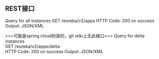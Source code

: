 ## REST接口
Query for all instances	
GET /eureka/v2/apps	
HTTP Code: 200 on success Output: JSON/XML

===可能是spring cloud封装的，git wiki上无此接口===
Query for delta instances	
GET /eureka/v2/apps/delta	
HTTP Code: 200 on success Output: JSON/XML